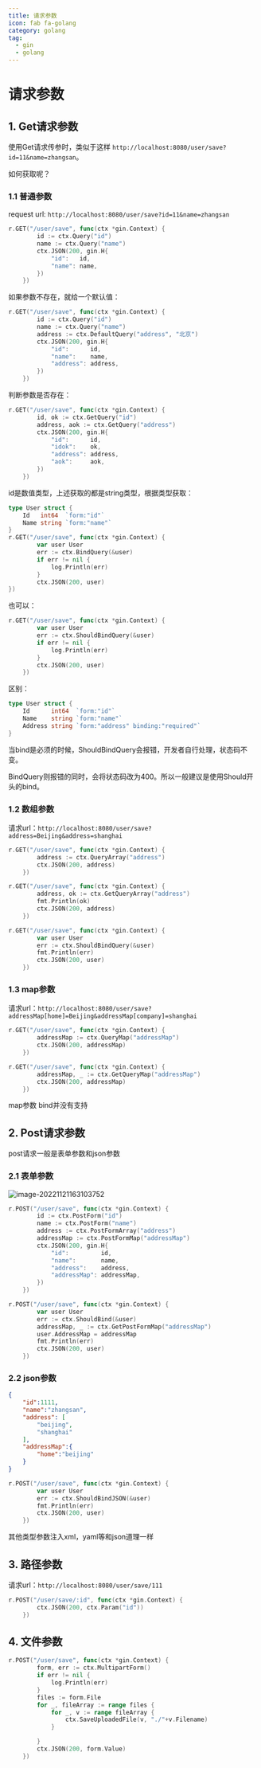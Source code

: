 ```yaml
---
title: 请求参数
icon: fab fa-golang
category: golang
tag:
  - gin
  - golang
---
```

# 请求参数

## 1. Get请求参数

使用Get请求传参时，类似于这样 `http://localhost:8080/user/save?id=11&name=zhangsan`。

如何获取呢？

### 1.1 普通参数

request url: `http://localhost:8080/user/save?id=11&name=zhangsan`

~~~go
r.GET("/user/save", func(ctx *gin.Context) {
		id := ctx.Query("id")
		name := ctx.Query("name")
		ctx.JSON(200, gin.H{
			"id":   id,
			"name": name,
		})
	})
~~~

如果参数不存在，就给一个默认值：

~~~go
r.GET("/user/save", func(ctx *gin.Context) {
		id := ctx.Query("id")
		name := ctx.Query("name")
		address := ctx.DefaultQuery("address", "北京")
		ctx.JSON(200, gin.H{
			"id":      id,
			"name":    name,
			"address": address,
		})
	})
~~~

判断参数是否存在：

~~~go
r.GET("/user/save", func(ctx *gin.Context) {
		id, ok := ctx.GetQuery("id")
		address, aok := ctx.GetQuery("address")
		ctx.JSON(200, gin.H{
			"id":      id,
			"idok":    ok,
			"address": address,
			"aok":     aok,
		})
	})
~~~

id是数值类型，上述获取的都是string类型，根据类型获取：

~~~go
type User struct {
	Id   int64  `form:"id"`
	Name string `form:"name"`
}
r.GET("/user/save", func(ctx *gin.Context) {
		var user User
		err := ctx.BindQuery(&user)
		if err != nil {
			log.Println(err)
		}
		ctx.JSON(200, user)
})
~~~

也可以：

~~~go
r.GET("/user/save", func(ctx *gin.Context) {
		var user User
		err := ctx.ShouldBindQuery(&user)
		if err != nil {
			log.Println(err)
		}
		ctx.JSON(200, user)
	})
~~~

区别：

~~~go
type User struct {
	Id      int64  `form:"id"`
	Name    string `form:"name"`
	Address string `form:"address" binding:"required"`
}
~~~

当bind是必须的时候，ShouldBindQuery会报错，开发者自行处理，状态码不变。

BindQuery则报错的同时，会将状态码改为400。所以一般建议是使用Should开头的bind。

### 1.2 数组参数

请求url：`http://localhost:8080/user/save?address=Beijing&address=shanghai`



~~~go
r.GET("/user/save", func(ctx *gin.Context) {
		address := ctx.QueryArray("address")
		ctx.JSON(200, address)
	})
~~~

~~~go
r.GET("/user/save", func(ctx *gin.Context) {
		address, ok := ctx.GetQueryArray("address")
		fmt.Println(ok)
		ctx.JSON(200, address)
	})
~~~

~~~go
r.GET("/user/save", func(ctx *gin.Context) {
		var user User
		err := ctx.ShouldBindQuery(&user)
		fmt.Println(err)
		ctx.JSON(200, user)
	})
~~~

### 1.3 map参数

请求url：`http://localhost:8080/user/save?addressMap[home]=Beijing&addressMap[company]=shanghai`

~~~go
r.GET("/user/save", func(ctx *gin.Context) {
		addressMap := ctx.QueryMap("addressMap")
		ctx.JSON(200, addressMap)
	})
~~~

~~~go
r.GET("/user/save", func(ctx *gin.Context) {
		addressMap, _ := ctx.GetQueryMap("addressMap")
		ctx.JSON(200, addressMap)
	})
~~~

map参数 bind并没有支持

## 2. Post请求参数

post请求一般是表单参数和json参数

### 2.1 表单参数

![image-20221121163103752](https://zarttic-notes-pic.oss-cn-nanjing.aliyuncs.com/typora/202404082315552.png)

~~~go
r.POST("/user/save", func(ctx *gin.Context) {
		id := ctx.PostForm("id")
		name := ctx.PostForm("name")
		address := ctx.PostFormArray("address")
		addressMap := ctx.PostFormMap("addressMap")
		ctx.JSON(200, gin.H{
			"id":         id,
			"name":       name,
			"address":    address,
			"addressMap": addressMap,
		})
	})
~~~

~~~go
r.POST("/user/save", func(ctx *gin.Context) {
		var user User
		err := ctx.ShouldBind(&user)
		addressMap, _ := ctx.GetPostFormMap("addressMap")
		user.AddressMap = addressMap
		fmt.Println(err)
		ctx.JSON(200, user)
	})
~~~

### 2.2 json参数

~~~json
{
    "id":1111,
    "name":"zhangsan",
    "address": [
        "beijing",
        "shanghai"
    ],
    "addressMap":{
        "home":"beijing"
    }
}
~~~



~~~go
r.POST("/user/save", func(ctx *gin.Context) {
		var user User
		err := ctx.ShouldBindJSON(&user)
		fmt.Println(err)
		ctx.JSON(200, user)
	})
~~~

其他类型参数注入xml，yaml等和json道理一样

## 3. 路径参数

请求url：`http://localhost:8080/user/save/111`

~~~go
r.POST("/user/save/:id", func(ctx *gin.Context) {
		ctx.JSON(200, ctx.Param("id"))
	})
~~~

## 4. 文件参数

~~~go
r.POST("/user/save", func(ctx *gin.Context) {
		form, err := ctx.MultipartForm()
		if err != nil {
			log.Println(err)
		}
		files := form.File
		for _, fileArray := range files {
			for _, v := range fileArray {
				ctx.SaveUploadedFile(v, "./"+v.Filename)
			}

		}
		ctx.JSON(200, form.Value)
	})
~~~


